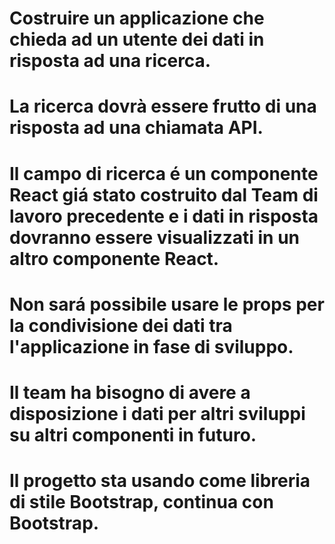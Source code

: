 # Costruire un applicazione che chieda ad un utente dei dati in risposta ad una ricerca.

# La ricerca dovrà essere frutto di una risposta ad una chiamata API.

# Il campo di ricerca é un componente React giá stato costruito dal Team di lavoro precedente e i dati in risposta dovranno essere visualizzati in un altro componente React.

# Non sará possibile usare le props per la condivisione dei dati tra l'applicazione in fase di sviluppo.

# Il team ha bisogno di avere a disposizione i dati per altri sviluppi su altri componenti in futuro.

# Il progetto sta usando come libreria di stile Bootstrap, continua con Bootstrap.
